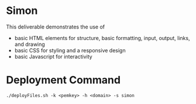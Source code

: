 # Simon

This deliverable demonstrates the use of 

* basic HTML elements for structure, basic formatting, input, output, links, and drawing
* basic CSS for styling and a responsive design
* basic Javascript for interactivity

# Deployment Command

```
./deployFiles.sh -k <pemkey> -h <domain> -s simon
```
